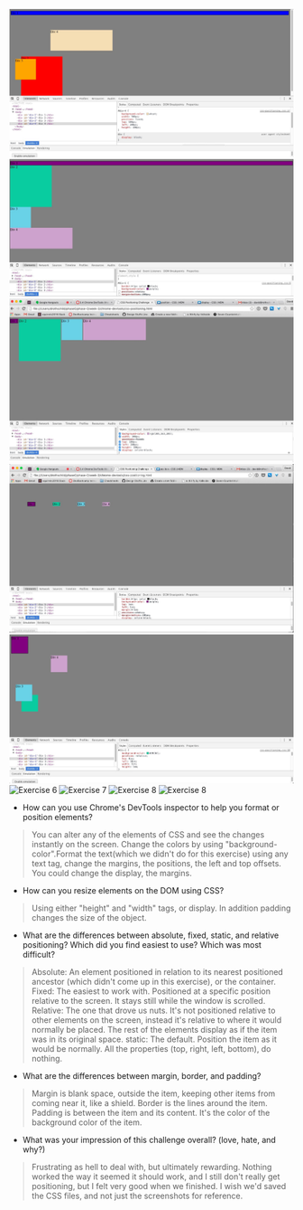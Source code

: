 ![Exercise 1](imgs/3.4r3e1.jpg)
![Exercise 2](imgs/3.4r3e2.jpg)
![Exercise 3](imgs/3.4r3e3.jpg)
![Exercise 4](imgs/3.4r3e4.jpg)
![Exercise 5](imgs/3.4r3e5.jpg)
![Exercise 6](imgs/3.4r3e6.jpg)
![Exercise 7](imgs/3.4r3e7.jpg)
![Exercise 8](imgs/3.4r3e8.jpg)
![Exercise 8](imgs/3.4r3e9.jpg)
* How can you use Chrome's DevTools inspector to help you format or position elements?

> You can alter any of the elements of CSS and see the changes instantly on the screen. Change the colors by using "background-color".Format the text(which we didn't do for this exercise) using any text tag, change the margins, the positions, the left and top offsets. You could change the display, the margins.

* How can you resize elements on the DOM using CSS?

> Using either "height" and "width" tags, or display. In addition padding changes the size of the object.

* What are the differences between absolute, fixed, static, and relative positioning? Which did you find easiest to use? Which was most difficult?

> Absolute: An element positioned in relation to its nearest positioned ancestor (which didn't come up in this exercise), or the container.
Fixed: The easiest to work with. Positioned at a specific position relative to the screen. It stays still while the window is scrolled.
Relative: The one that drove us nuts. It's not positioned relative to other elements on the screen, instead it's relative to where it would normally be placed. The rest of the elements display as if the item was in its original space.
static: The default. Position the item as it would be normally. All the properties (top, right, left, bottom), do nothing.

* What are the differences between margin, border, and padding?

> Margin is blank space, outside the item, keeping other items from coming near it, like a shield. Border is the lines around the item. Padding is between the item and its content. It's the color of the background color of the item.

* What was your impression of this challenge overall? (love, hate, and why?)

> Frustrating as hell to deal with, but ultimately rewarding. Nothing worked the way it seemed it should work, and I still don't really get positioning, but I felt very good when we finished. I wish we'd saved the CSS files, and not just the screenshots for reference.